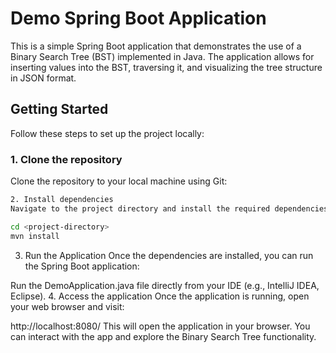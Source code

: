 # Demo Spring Boot Application

This is a simple Spring Boot application that demonstrates the use of a Binary Search Tree (BST) implemented in Java. The application allows for inserting values into the BST, traversing it, and visualizing the tree structure in JSON format.


## Getting Started

Follow these steps to set up the project locally:

### 1. Clone the repository

Clone the repository to your local machine using Git:

```bash
2. Install dependencies
Navigate to the project directory and install the required dependencies using Maven:
```
```bash
cd <project-directory>
mvn install
```
3. Run the Application
Once the dependencies are installed, you can run the Spring Boot application:

Run the DemoApplication.java file directly from your IDE (e.g., IntelliJ IDEA, Eclipse).
4. Access the application
Once the application is running, open your web browser and visit:

http://localhost:8080/
This will open the application in your browser. You can interact with the app and explore the Binary Search Tree functionality.
